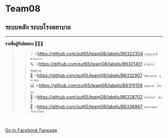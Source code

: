 # Team08
## ระบบหลัก ระบบโรงพยาบาล

<hr/>

**รายชื่อผู้รับผิดชอบ 🧑🏻‍⚕️**

>>💡    >https://github.com/sut65/team08/labels/B6322304     ``บุญญฤทธิ์ มงคลการ``    <Br/>
>>🪐    >https://github.com/sut65/team08/labels/B6321451     ``ขวัญจิรา พันธุเกตุ``     <Br/>
>>🚀    >https://github.com/sut65/team08/labels/B6332907     ``รัชชานนท์ คุระจอก``    <Br/>
>>💻    >https://github.com/sut65/team08/labels/B6310158     ``ณัฐพงศ์ โต๊ะแอ``       <Br/>
>>📂    >https://github.com/sut65/team08/labels/B6328702     ``สไบทิพย์ เชิงดี``       <Br/>
>>🌷    >https://github.com/sut65/team08/labels/B6336967     ``นันทวัฒน์ จันทาทิพย์``    <Br/>

<Br/>

[Go to Facebook Fanpage](https://www.facebook.com/profile.php?id=100088235080744)


